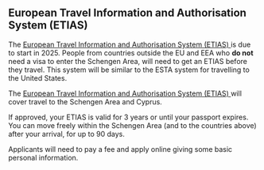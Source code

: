 ##  European Travel Information and Authorisation System (ETIAS)

The [ European Travel Information and Authorisation System (ETIAS)
](https://travel-europe.europa.eu/etias_en) is due to start in 2025. People
from countries outside the EU and EEA who **do not** need a visa to enter the
Schengen Area, will need to get an ETIAS before they travel. This system will
be similar to the ESTA system for travelling to the United States.

The [ European Travel Information and Authorisation System (ETIAS)
](https://travel-europe.europa.eu/etias_en) will cover travel to the Schengen
Area and Cyprus.

If approved, your ETIAS is valid for 3 years or until your passport expires.
You can move freely within the Schengen Area (and to the countries above)
after your arrival, for up to 90 days.

Applicants will need to pay a fee and apply online giving some basic personal
information.
